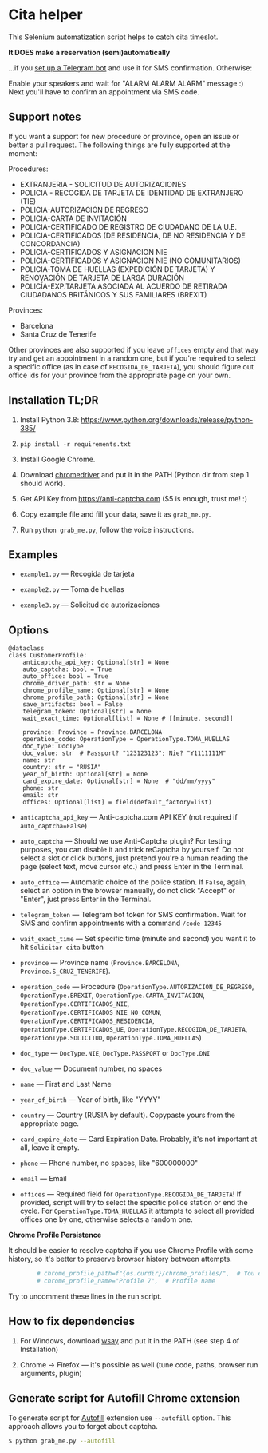 Cita helper
===========

This Selenium automatization script helps to catch cita timeslot.

**It DOES make a reservation (semi)automatically**

...if you [set up a Telegram bot](https://docs.microsoft.com/en-us/azure/bot-service/bot-service-channel-connect-telegram) and use it for SMS confirmation. Otherwise:

Enable your speakers and wait for "ALARM ALARM ALARM" message :) Next you'll have to confirm an appointment via SMS code.

Support notes
-------------

If you want a support for new procedure or province, open an issue or better a pull request.
The following things are fully supported at the moment:

Procedures:
- EXTRANJERIA - SOLICITUD DE AUTORIZACIONES
- POLICIA - RECOGIDA DE TARJETA DE IDENTIDAD DE EXTRANJERO (TIE)
- POLICIA-AUTORIZACIÓN DE REGRESO
- POLICIA-CARTA DE INVITACIÓN
- POLICIA-CERTIFICADO DE REGISTRO DE CIUDADANO DE LA U.E.
- POLICIA-CERTIFICADOS (DE RESIDENCIA, DE NO RESIDENCIA Y DE CONCORDANCIA)
- POLICIA-CERTIFICADOS Y ASIGNACION NIE
- POLICIA-CERTIFICADOS Y ASIGNACION NIE (NO COMUNITARIOS)
- POLICIA-TOMA DE HUELLAS (EXPEDICIÓN DE TARJETA) Y RENOVACIÓN DE TARJETA DE LARGA DURACIÓN
- POLICÍA-EXP.TARJETA ASOCIADA AL ACUERDO DE RETIRADA CIUDADANOS BRITÁNICOS Y SUS FAMILIARES (BREXIT)

Provinces:
- Barcelona
- Santa Cruz de Tenerife

Other provinces are also supported if you leave `offices` empty and that way try and get an appointment in a random one, but if you're required to select a specific office (as in case of `RECOGIDA_DE_TARJETA`), you should figure out office ids for your province from the appropriate page on your own.

Installation TL;DR
-------------------

1. Install Python 3.8: https://www.python.org/downloads/release/python-385/

2. `pip install -r requirements.txt`

3. Install Google Chrome.

4. Download [chromedriver](https://chromedriver.chromium.org/downloads) and put it in the PATH (Python dir from step 1 should work).

5. Get API Key from https://anti-captcha.com ($5 is enough, trust me! :)

6. Copy example file and fill your data, save it as `grab_me.py`.

7. Run `python grab_me.py`, follow the voice instructions.


Examples
--------

* `example1.py` — Recogida de tarjeta

* `example2.py` — Toma de huellas

* `example3.py` — Solicitud de autorizaciones


Options
--------

```
@dataclass
class CustomerProfile:
    anticaptcha_api_key: Optional[str] = None
    auto_captcha: bool = True
    auto_office: bool = True
    chrome_driver_path: str = None
    chrome_profile_name: Optional[str] = None
    chrome_profile_path: Optional[str] = None
    save_artifacts: bool = False
    telegram_token: Optional[str] = None
    wait_exact_time: Optional[list] = None # [[minute, second]]

    province: Province = Province.BARCELONA
    operation_code: OperationType = OperationType.TOMA_HUELLAS
    doc_type: DocType
    doc_value: str  # Passport? "123123123"; Nie? "Y1111111M"
    name: str
    country: str = "RUSIA"
    year_of_birth: Optional[str] = None
    card_expire_date: Optional[str] = None  # "dd/mm/yyyy"
    phone: str
    email: str
    offices: Optional[list] = field(default_factory=list)
```

* `anticaptcha_api_key` — Anti-captcha.com API KEY (not required if `auto_captcha=False`)

* `auto_captcha` — Should we use Anti-Captcha plugin? For testing purposes, you can disable it and trick reCaptcha by yourself. Do not select a slot or click buttons, just pretend you're a human reading the page (select text, move cursor etc.) and press Enter in the Terminal.

* `auto_office` — Automatic choice of the police station. If `False`, again, select an option in the browser manually, do not click "Accept" or "Enter", just press Enter in the Terminal.

* `telegram_token` — Telegram bot token for SMS confirmation. Wait for SMS and confirm appointments with a command `/code 12345`

* `wait_exact_time` — Set specific time (minute and second) you want it to hit `Solicitar cita` button

* `province` — Province name (`Province.BARCELONA`, `Province.S_CRUZ_TENERIFE`).

* `operation_code` — Procedure (`OperationType.AUTORIZACION_DE_REGRESO`, `OperationType.BREXIT`, `OperationType.CARTA_INVITACION`, `OperationType.CERTIFICADOS_NIE`, `OperationType.CERTIFICADOS_NIE_NO_COMUN`, `OperationType.CERTIFICADOS_RESIDENCIA`, `OperationType.CERTIFICADOS_UE`, `OperationType.RECOGIDA_DE_TARJETA`, `OperationType.SOLICITUD`, `OperationType.TOMA_HUELLAS`)

* `doc_type` — `DocType.NIE`, `DocType.PASSPORT` or `DocType.DNI`

* `doc_value` — Document number, no spaces

* `name` — First and Last Name

* `year_of_birth` — Year of birth, like "YYYY"

* `country` — Country (RUSIA by default). Copypaste yours from the appropriate page.

* `card_expire_date` — Card Expiration Date. Probably, it's not important at all, leave it empty.

* `phone` — Phone number, no spaces, like "600000000"

* `email` — Email

* `offices` — Required field for `OperationType.RECOGIDA_DE_TARJETA`! If provided, script will try to select the specific police station or end the cycle. For `OperationType.TOMA_HUELLAS` it attempts to select all provided offices one by one, otherwise selects a random one.

**Chrome Profile Persistence**

It should be easier to resolve captcha if you use Chrome Profile with some history, so it's better to preserve browser history between attempts.

```python
        # chrome_profile_path=f"{os.curdir}/chrome_profiles/",  # You can persist Chrome profile between runs, it's good for captcha :)
        # chrome_profile_name="Profile 7",  # Profile name
```

Try to uncomment these lines in the run script.


How to fix dependencies
------------------------

1. For Windows, download [wsay](https://github.com/p-groarke/wsay/releases) and put it in the PATH (see step 4 of Installation)

3. Chrome → Firefox — it's possible as well (tune code, paths, browser run arguments, plugin)


Generate script for Autofill Chrome extension
---------------------------------------------

To generate script for [Autofill](https://chrome.google.com/webstore/detail/autofill/nlmmgnhgdeffjkdckmikfpnddkbbfkkk)
extension use `--autofill` option. This approach allows you to forget about captcha.

```bash
$ python grab_me.py --autofill
```
